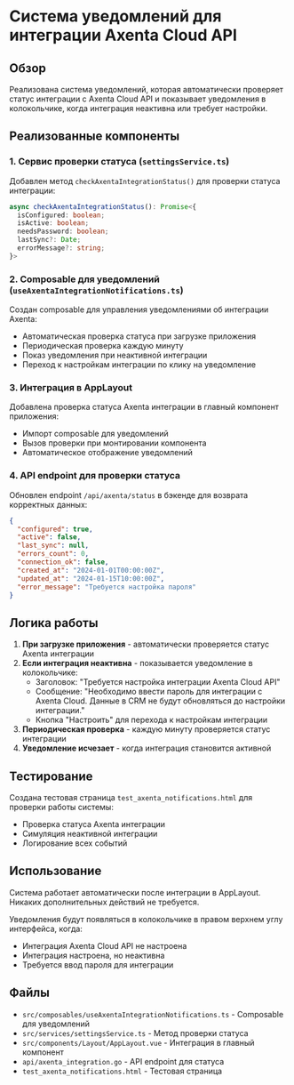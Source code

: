 # Система уведомлений для интеграции Axenta Cloud API

## Обзор

Реализована система уведомлений, которая автоматически проверяет статус интеграции с Axenta Cloud API и показывает уведомления в колокольчике, когда интеграция неактивна или требует настройки.

## Реализованные компоненты

### 1. Сервис проверки статуса (`settingsService.ts`)

Добавлен метод `checkAxentaIntegrationStatus()` для проверки статуса интеграции:

```typescript
async checkAxentaIntegrationStatus(): Promise<{ 
  isConfigured: boolean; 
  isActive: boolean; 
  needsPassword: boolean;
  lastSync?: Date;
  errorMessage?: string;
}>
```

### 2. Composable для уведомлений (`useAxentaIntegrationNotifications.ts`)

Создан composable для управления уведомлениями об интеграции Axenta:

- Автоматическая проверка статуса при загрузке приложения
- Периодическая проверка каждую минуту
- Показ уведомления при неактивной интеграции
- Переход к настройкам интеграции по клику на уведомление

### 3. Интеграция в AppLayout

Добавлена проверка статуса Axenta интеграции в главный компонент приложения:

- Импорт composable для уведомлений
- Вызов проверки при монтировании компонента
- Автоматическое отображение уведомлений

### 4. API endpoint для проверки статуса

Обновлен endpoint `/api/axenta/status` в бэкенде для возврата корректных данных:

```json
{
  "configured": true,
  "active": false,
  "last_sync": null,
  "errors_count": 0,
  "connection_ok": false,
  "created_at": "2024-01-01T00:00:00Z",
  "updated_at": "2024-01-15T10:00:00Z",
  "error_message": "Требуется настройка пароля"
}
```

## Логика работы

1. **При загрузке приложения** - автоматически проверяется статус Axenta интеграции
2. **Если интеграция неактивна** - показывается уведомление в колокольчике:
   - Заголовок: "Требуется настройка интеграции Axenta Cloud API"
   - Сообщение: "Необходимо ввести пароль для интеграции с Axenta Cloud. Данные в CRM не будут обновляться до настройки интеграции."
   - Кнопка "Настроить" для перехода к настройкам интеграции
3. **Периодическая проверка** - каждую минуту проверяется статус интеграции
4. **Уведомление исчезает** - когда интеграция становится активной

## Тестирование

Создана тестовая страница `test_axenta_notifications.html` для проверки работы системы:

- Проверка статуса Axenta интеграции
- Симуляция неактивной интеграции
- Логирование всех событий

## Использование

Система работает автоматически после интеграции в AppLayout. Никаких дополнительных действий не требуется.

Уведомления будут появляться в колокольчике в правом верхнем углу интерфейса, когда:

- Интеграция Axenta Cloud API не настроена
- Интеграция настроена, но неактивна
- Требуется ввод пароля для интеграции

## Файлы

- `src/composables/useAxentaIntegrationNotifications.ts` - Composable для уведомлений
- `src/services/settingsService.ts` - Метод проверки статуса
- `src/components/Layout/AppLayout.vue` - Интеграция в главный компонент
- `api/axenta_integration.go` - API endpoint для статуса
- `test_axenta_notifications.html` - Тестовая страница
